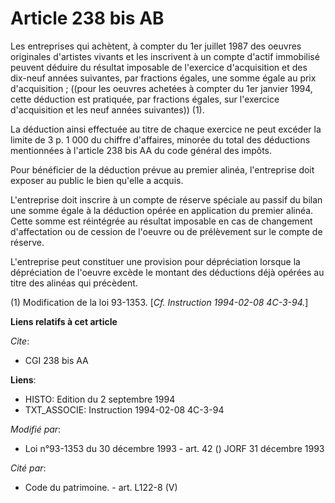 # Article 238 bis AB

Les entreprises qui achètent, à compter du 1er juillet 1987 des oeuvres originales d'artistes vivants et les inscrivent à un
compte d'actif immobilisé peuvent déduire du résultat imposable de l'exercice d'acquisition et des dix-neuf années suivantes,
par fractions égales, une somme égale au prix d'acquisition ; ((pour les oeuvres achetées à compter du 1er janvier 1994,
cette déduction est pratiquée, par fractions égales, sur l'exercice d'acquisition et les neuf années suivantes)) (1).

La déduction ainsi effectuée au titre de chaque exercice ne peut excéder la limite de 3 p. 1 000 du chiffre d'affaires,
minorée du total des déductions mentionnées à l'article 238 bis AA du code général des impôts.

Pour bénéficier de la déduction prévue au premier alinéa, l'entreprise doit exposer au public le bien qu'elle a acquis.

L'entreprise doit inscrire à un compte de réserve spéciale au passif du bilan une somme égale à la déduction opérée en
application du premier alinéa. Cette somme est réintégrée au résultat imposable en cas de changement d'affectation ou de
cession de l'oeuvre ou de prélèvement sur le compte de réserve.

L'entreprise peut constituer une provision pour dépréciation lorsque la dépréciation de l'oeuvre excède le montant des
déductions déjà opérées au titre des alinéas qui précèdent.

(1) Modification de la loi 93-1353. [*Cf. Instruction 1994-02-08 4C-3-94.*]

**Liens relatifs à cet article**

_Cite_:

  - CGI 238 bis AA

**Liens**:

  - HISTO: Edition du 2 septembre 1994
  - TXT_ASSOCIE: Instruction 1994-02-08 4C-3-94

_Modifié par_:

  - Loi n°93-1353 du 30 décembre 1993 - art. 42 () JORF 31 décembre 1993

_Cité par_:

  - Code du patrimoine. - art. L122-8 (V)
